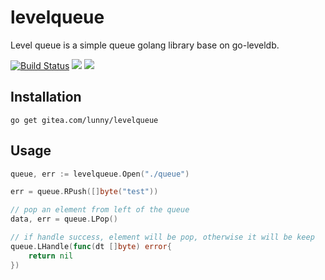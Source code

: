 # levelqueue

Level queue is a simple queue golang library base on go-leveldb.

[![Build Status](https://drone.gitea.com/api/badges/lunny/levelqueue/status.svg)](https://drone.gitea.com/lunny/levelqueue)  [![](http://gocover.io/_badge/gitea.com/lunny/levelqueue)](http://gocover.io/gitea.com/lunny/levelqueue)
[![](https://goreportcard.com/badge/gitea.com/lunny/levelqueue)](https://goreportcard.com/report/gitea.com/lunny/levelqueue)

## Installation

```
go get gitea.com/lunny/levelqueue
```

## Usage

```Go
queue, err := levelqueue.Open("./queue")

err = queue.RPush([]byte("test"))

// pop an element from left of the queue
data, err = queue.LPop()

// if handle success, element will be pop, otherwise it will be keep
queue.LHandle(func(dt []byte) error{
    return nil
})
```
